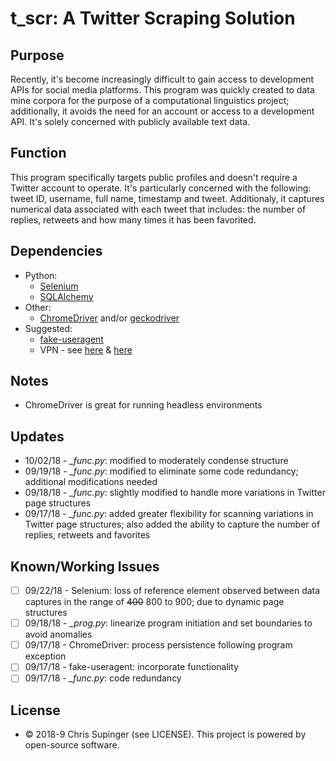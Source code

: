 # t_scr: A Twitter Scraping Solution

## Purpose
Recently, it's become increasingly difficult to gain access to development APIs for social media platforms.  This program was quickly created to data mine corpora for the purpose of a computational linguistics project; additionally, it avoids the need for an account or access to a development API.  It's solely concerned with publicly available text data.

## Function
This program specifically targets public profiles and doesn't require a Twitter account to operate.  It's particularly concerned with the following: tweet ID, username, full name, timestamp and tweet.  Additionaly, it captures numerical data associated with each tweet that includes: the number of replies, retweets and how many times it has been favorited.

## Dependencies
* Python:
  * [Selenium](https://selenium-python.readthedocs.io)
  * [SQLAlchemy](http://www.sqlalchemy.org)
* Other:
  * [ChromeDriver](https://sites.google.com/a/chromium.org/chromedriver/) and/or [geckodriver](https://github.com/mozilla/geckodriver/releases)
* Suggested:
  * [fake-useragent](https://github.com/hellysmile/fake-useragent)
  * VPN - see [here](https://www.cnet.com/best-vpn-services-directory/) & [here](https://www.pcmag.com/article2/0,2817,2403388,00.asp)

## Notes
* ChromeDriver is great for running headless environments

## Updates
* 10/02/18 - *\_func.py*: modified to moderately condense structure
* 09/19/18 - *\_func.py*: modified to eliminate some code redundancy; additional modifications needed
* 09/18/18 - *\_func.py*: slightly modified to handle more variations in Twitter page structures
* 09/17/18 - *\_func.py*: added greater flexibility for scanning variations in Twitter page structures; also added the ability to capture the number of replies, retweets and favorites

## Known/Working Issues
* [ ] 09/22/18 - Selenium: loss of reference element observed between data captures in the range of ~~400~~ 800 to 900; due to dynamic page structures
* [ ] 09/18/18 - *\_prog.py*: linearize program initiation and set boundaries to avoid anomalies
* [ ] 09/17/18 - ChromeDriver: process persistence following program exception
* [ ] 09/17/18 - fake-useragent: incorporate functionality
* [ ] 09/17/18 - *\_func.py*: code redundancy

## License
* © 2018-9 Chris Supinger (see LICENSE).  This project is powered by open-source software.
